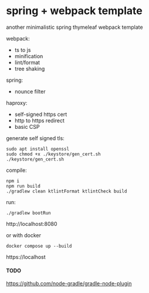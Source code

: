 # spring + webpack template

another minimalistic spring thymeleaf webpack template

webpack:

* ts to js
* minification
* lint/format
* tree shaking

spring:

* nounce filter

haproxy:

* self-signed https cert
* http to https redirect
* basic CSP

generate self signed tls:

```shell
sudo apt install openssl
sudo chmod +x ./keystore/gen_cert.sh
./keystore/gen_cert.sh
```

compile:

```shell
npm i
npm run build
./gradlew clean ktlintFormat ktlintCheck build
```

run:

```shell
./gradlew bootRun
```

http://localhost:8080

or with docker

```shell
docker compose up --build
```

https://localhost

#### TODO

https://github.com/node-gradle/gradle-node-plugin
